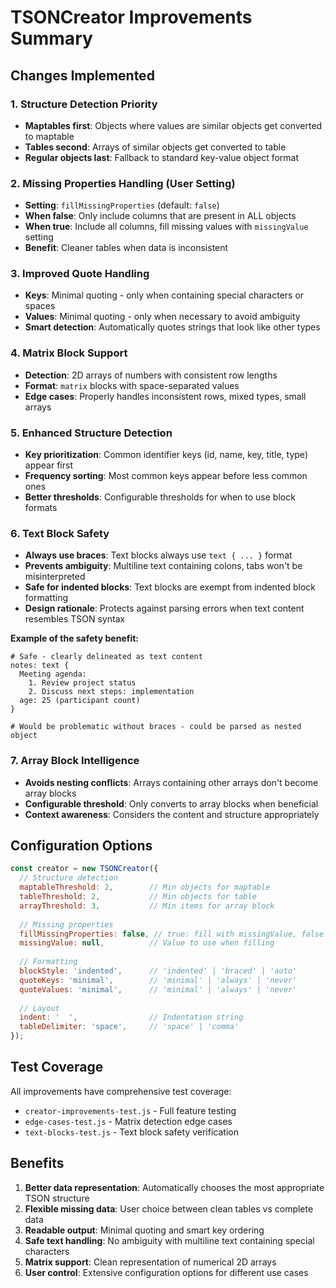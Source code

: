 # TSONCreator Improvements Summary

## Changes Implemented

### 1. Structure Detection Priority
- **Maptables first**: Objects where values are similar objects get converted to maptable
- **Tables second**: Arrays of similar objects get converted to table  
- **Regular objects last**: Fallback to standard key-value object format

### 2. Missing Properties Handling (User Setting)
- **Setting**: `fillMissingProperties` (default: `false`)
- **When false**: Only include columns that are present in ALL objects
- **When true**: Include all columns, fill missing values with `missingValue` setting
- **Benefit**: Cleaner tables when data is inconsistent

### 3. Improved Quote Handling  
- **Keys**: Minimal quoting - only when containing special characters or spaces
- **Values**: Minimal quoting - only when necessary to avoid ambiguity
- **Smart detection**: Automatically quotes strings that look like other types

### 4. Matrix Block Support
- **Detection**: 2D arrays of numbers with consistent row lengths
- **Format**: `matrix` blocks with space-separated values
- **Edge cases**: Properly handles inconsistent rows, mixed types, small arrays

### 5. Enhanced Structure Detection
- **Key prioritization**: Common identifier keys (id, name, key, title, type) appear first
- **Frequency sorting**: Most common keys appear before less common ones
- **Better thresholds**: Configurable thresholds for when to use block formats

### 6. Text Block Safety
- **Always use braces**: Text blocks always use `text { ... }` format
- **Prevents ambiguity**: Multiline text containing colons, tabs won't be misinterpreted
- **Safe for indented blocks**: Text blocks are exempt from indented block formatting
- **Design rationale**: Protects against parsing errors when text content resembles TSON syntax

**Example of the safety benefit:**
```tson
# Safe - clearly delineated as text content
notes: text {
  Meeting agenda:
  	1. Review project status
  	2. Discuss next steps: implementation
  age: 25 (participant count)
}

# Would be problematic without braces - could be parsed as nested object
```

### 7. Array Block Intelligence
- **Avoids nesting conflicts**: Arrays containing other arrays don't become array blocks
- **Configurable threshold**: Only converts to array blocks when beneficial
- **Context awareness**: Considers the content and structure appropriately

## Configuration Options

```javascript
const creator = new TSONCreator({
  // Structure detection
  maptableThreshold: 2,        // Min objects for maptable
  tableThreshold: 2,           // Min objects for table
  arrayThreshold: 3,           // Min items for array block
  
  // Missing properties
  fillMissingProperties: false, // true: fill with missingValue, false: omit columns
  missingValue: null,          // Value to use when filling
  
  // Formatting
  blockStyle: 'indented',      // 'indented' | 'braced' | 'auto'
  quoteKeys: 'minimal',        // 'minimal' | 'always' | 'never'
  quoteValues: 'minimal',      // 'minimal' | 'always' | 'never'
  
  // Layout
  indent: '  ',                // Indentation string
  tableDelimiter: 'space',     // 'space' | 'comma'
});
```

## Test Coverage

All improvements have comprehensive test coverage:
- `creator-improvements-test.js` - Full feature testing
- `edge-cases-test.js` - Matrix detection edge cases  
- `text-blocks-test.js` - Text block safety verification

## Benefits

1. **Better data representation**: Automatically chooses the most appropriate TSON structure
2. **Flexible missing data**: User choice between clean tables vs complete data
3. **Readable output**: Minimal quoting and smart key ordering
4. **Safe text handling**: No ambiguity with multiline text containing special characters
5. **Matrix support**: Clean representation of numerical 2D arrays
6. **User control**: Extensive configuration options for different use cases
